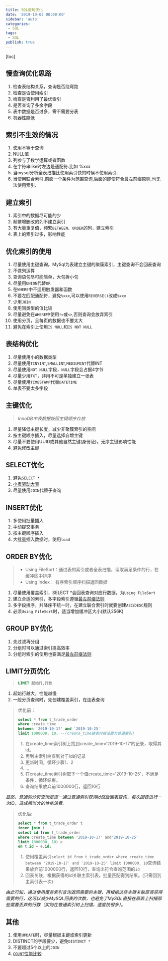 ```yaml
---
title: SQL语句优化
date: '2019-10-03 08:00:00'
sidebar: 'auto'
categories:
 - SQL
tags:
 - SQL
publish: true
---
```

[toc]
## 慢查询优化思路
1. 检查表结构关系，查询是否绕弯路
2. 检查是否使用索引
3. 检查是否利用了最优索引
4. 是否查询了多余字段
5. 表中数据是否过多，需不需要分表
6. 机器性能低

## 索引不生效的情况
1. 使用不等于查询
2. NULL值
3. 列参与了数学运算或者函数
4. 在字符串like时左边是通配符.比如 %xxx
5. 当mysql分析全表扫描比使用索引快的时候不使用索引.
6. 当使用联合索引,前面一个条件为范围查询,后面的即使符合最左前缀原则,也无法使用索引.

## 建立索引
1. 索引中的数据尽可能的少
2. 频繁增删改的列不建立索引
3. 有大量重复值，频繁`BETWEEN`、`ORDER`的列，建立索引
4. 表上的索引过多，影响性能

## 优化索引的使用
1. 尽量使用主键查询。MySql为表建立主键的聚簇索引，主键查询不会回表查询
2. 不做列运算
3. 查询语句尽可能简单，大句拆小句
4. 尽量用`UNION`代替`OR`
5. 在`WHERE`中不适用触发器和函数
6. 不要左匹配通配符，避免`%xxx`,可以使用`REVERSE()`改成`%xxx`
7. 少用`JOIN`
8. 使用同类型的值比较
9. 尽量避免在`WHERE`中使用`!=`或`<>`,否则查询会放弃索引
10. 使用分页，且每页的数据也不要太大
11. 避免在索引上使用`IS NULL`和`IS NOT NULL`

## 表结构优化
1. 尽量使用小的数据类型
2. 尽量使用`TINYINT`,`SMALLINT`,`MEDIUMINT`代替INT
3. 尽量使用`NOT NULL`字段，`NULL`字段会占据4字节
4. 尽量少用`TXT`，非用不可是单独建立一张表
5. 尽量使用`TIMESTAMP`代替`DATETIME`
6. 单表不要太多字段

## 主键优化
>*InnoDB中表数据按照主键顺序存放*

1. 尽量降低主键长度，减少非聚簇索引的空间
2. 按主键顺序插入，尽量选择自增主键
3. 尽量不要使用UUID或其他自然主键(身份证)，无序主键影响性能
4. 避免修改主键

## SELECT优化
1. 避免`SELECT *`
2. [小表驱动大表](01.SQL优化——小表驱动大表.md)
3. 尽量使用`JOIN`代替子查询

## INSERT优化
1. 多使用批量插入
2. 手动提交事务
3. 按主键顺序插入
4. 大批量插入数据时，使用`load`

## ORDER BY优化
>* Using FileSort：通过表的索引或者全表扫描，读取满足条件的行，在缓冲区中排序
>* Using Index： 有序索引顺序扫描返回数据
1. 尽量使用覆盖索引，SELECT *会回表查询对应行数据，为`Using FileSort`
2. 建立合适的索引，多字段索引遵循[最左前缀法则](02.官方文档解释MySQL最左匹配(最左前缀)原则.md)
3. 多字段排序，升降序不统一时，在建立联合索引时就要创建`ASC`/`DESC`规则
4. 必须`Using FileSort`时，适当增加缓冲区大小(默认256K)

## GROUP BY优化
1. 先过滤再分组
2. 分组时可以通过索引提高效率
3. 分组时索引的使用也要满足[最左前缀法则](02.官方文档解释MySQL最左匹配(最左前缀)原则.md)

## LIMIT分页优化
>```sql
>LIMIT 起始行,行数
>```
1. 起始行越大，性能越慢
2. 一般分页查询时，先创建覆盖索引，在连表查询
> 优化前：
> ```sql
>select * from t_trade_order
>where create_time
>between '2019-10-17' and '2019-10-25'
>limit 1000000, 10; --(create_time建表时被设置为普通索引)
>```
   >1. 在create_time索引树上找到create_time=‘2019-10-17’的记录，取得其id。
   >2. 再到主索引树查到对于id的记录
   >3. 更新时间，循环步骤1、2
   >4. ...
   >5. 在create_time索引树取下一个值create_time='2019-10-25'，不满足条件，循环结束。
   >6. 查询结果放弃前1000000行，返回10行  

*显然，普通的分页查询是逐一通过普通索引获得id然后回表查询，每次回表进行一次IO，造成相当大的性能浪费。*

>优化后:
>```sql
>select * from t_trade_order t
>inner join (
>select id from t_trade_order
>where create_time between '2019-10-17' and'2019-10-25'
>limit 1000000, 10) e
>on t.id = e.id;
>```
   >1. 使用覆盖索引`select id from t_trade_order where create_time between '2019-10-17' and '2019-10-25' limit 1000000, 10`查询结果放弃前1000000行，返回10行，查询出符合查询范围的`id`
   >2. 回表关联，根据获得的id关联主索引表，批量匹配得到结果。(只需回到主索引表一次)

*由此可知，通过使用覆盖索引查询返回需要的主键，再根据这些主键关联原表获得需要的行，这可以减少MySQL回表的次数，也避免了MySQL直接在原表上扫描那些需要丢弃的行数（实则在普通索引树上扫描，速度快很多）。*

## 其他
1. 使用`UPDATE`时，尽量根据主键或索引更新
2. DISTINCT的字段要少，避免`DISTINCT *`
3. 不要超过5个以上的`JOIN`
4. [`COUNT`性能比较](03.COUNT()和COUNT(1)有什么区别.md)      
